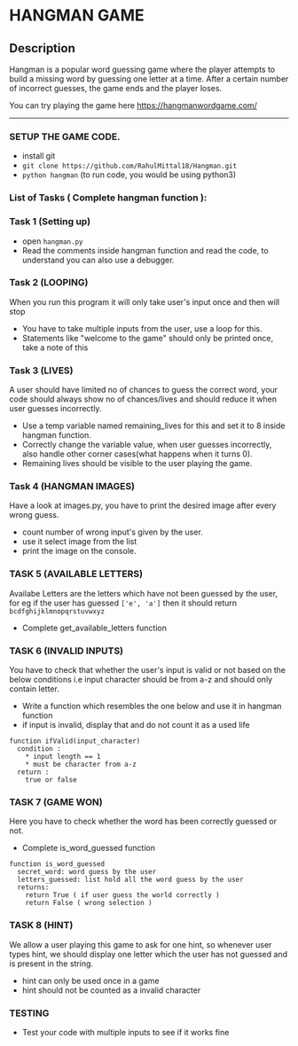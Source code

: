 # HANGMAN GAME
## Description

Hangman is a popular word guessing game where the player attempts to build a missing word by guessing one letter at a time. After a certain number of incorrect guesses, the game ends and the player loses.

You can try playing the game here https://hangmanwordgame.com/

--- 
### SETUP THE GAME CODE.

  * install git
  * `git clone https://github.com/RahulMittal18/Hangman.git`
  * `python hangman` (to run code, you would be using python3) 

  
### List of Tasks ( Complete hangman function ):
### Task 1 (Setting up)
  
  * open `hangman.py`
  * Read the comments inside hangman function and read the code, to understand you can also use a debugger.

  ### Task 2 (LOOPING)
  When you run this program it will only take user's input once and then will stop
  * You have to take multiple inputs from the user, use a loop for this.
  * Statements like "welcome to the game" should only be printed once, take a note of this
  ### Task 3 (LIVES)
  A user should have limited no of chances to guess the correct word, your code should always show no of chances/lives and should reduce it when user guesses incorrectly.

  * Use a temp variable named remaining_lives for this and set it to 8 inside hangman function.
  * Correctly change the variable value, when user guesses incorrectly, also handle other corner cases(what happens when it turns 0).
  * Remaining lives should be visible to the user playing the game.

  ### Task 4 (HANGMAN IMAGES)

  Have a look at images.py, you have to print the desired image after every wrong guess.

  * count number of wrong input's given by the user.
  * use it select image from the list
  * print the image on the console.
  
  
  ### TASK 5 (AVAILABLE LETTERS)
  Availabe Letters are the letters which have not been guessed by the user,
  for eg if the user has guessed `['e', 'a']` then it should return `bcdfghijklmnopqrstuvwxyz`

  * Complete get_available_letters function
 
  ### TASK 6 (INVALID INPUTS)
  You have to check that whether the user's input is valid or not based on the below conditions i.e input character should be from a-z and should only contain letter.
  * Write a function which resembles the one below and use it in hangman function
  * if input is invalid, display that and do not count it as a used life 
   
  ```
  function ifValid(input_character)
    condition : 
      * input length == 1
      * must be character from a-z
    return :
      true or false
  ```
  ### TASK 7 (GAME WON)
  Here you have to check whether the word has been correctly guessed or not.
  * Complete is_word_guessed function    
  ```
  function is_word_guessed
    secret_word: word guess by the user
    letters_guessed: list hold all the word guess by the user
    returns: 
      return True ( if user guess the world correctly )
      return False ( wrong selection )
  ```
  ### TASK 8 (HINT)
  We allow a user playing this game to ask for one hint, so whenever user types hint, we should display one letter which the user has not guessed and is present in the string.
  * hint can only be used once in a game
  * hint should not be counted as a invalid character
  
  ### TESTING
  
  * Test your code with multiple inputs to see if it works fine

  

